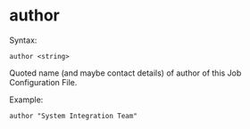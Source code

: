 # author
Syntax:
```
author <string>
```
Quoted name (and maybe contact details) of author of this Job Configuration File.

Example:
```
author "System Integration Team"
```
